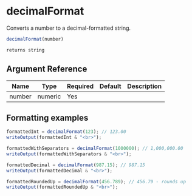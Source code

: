 # decimalFormat

Converts a number to a decimal-formatted string.

```javascript
decimalFormat(number)
```

```javascript
returns string
```

## Argument Reference

| Name | Type | Required | Default | Description |
| --- | --- | --- | --- | --- |
| number | numeric | Yes |  |  |

## Formatting examples

```javascript
formattedInt = decimalFormat(123); // 123.00
writeOutput(formattedInt & "<br>");

formattedWithSeparators = decimalFormat(1000000); // 1,000,000.00
writeOutput(formattedWithSeparators & "<br>");

formattedDecimal = decimalFormat(987.15); // 987.15
writeOutput(formattedDecimal & "<br>");

formattedRoundedUp = decimalFormat(456.789); // 456.79 - rounds up
writeOutput(formattedRoundedUp & "<br>");
```
